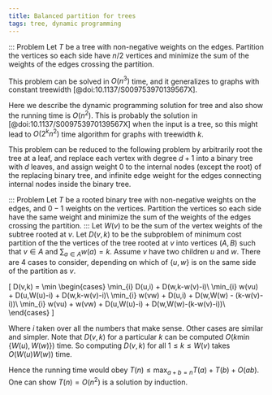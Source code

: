 ```yaml
---
title: Balanced partition for trees
tags: tree, dynamic programming
---
```


::: Problem
  Let $T$ be a tree with non-negative weights on the edges. Partition the vertices so each side have $n/2$ vertices and minimize the sum of the weights of the edges crossing the partition.

This problem can be solved in $O(n^3)$ time, and it generalizes to graphs with constant treewidth [@doi:10.1137/S009753970139567X]. 

Here we describe the dynamic programming solution for tree and also show the running time is $O(n^2)$. This is probably the solution in [@doi:10.1137/S009753970139567X] when the input is a tree, so this might lead to $O(2^kn^2)$ time algorithm for graphs with treewidth $k$.

This problem can be reduced to the following problem by arbitrarily root the tree at a leaf, and replace each vertex with degree $d+1$ into a binary tree with $d$ leaves, and assign weight $0$ to the internal nodes (except the root) of the replacing binary tree, and infinite edge weight for the edges connecting internal nodes inside the binary tree. 

::: Problem
  Let $T$ be a rooted binary tree with non-negative weights on the edges, and $0-1$ weights on the vertices. Partition the vertices so each side have the same weight and minimize the sum of the weights of the edges crossing the partition.
:::
Let $W(v)$ to be the sum of the vertex weights of the subtree rooted at $v$. Let $D(v,k)$ to be the subproblem of minimum cost partition of the the vertices of the tree rooted at $v$ into vertices $(A,B)$ such that $v\in A$ and $\sum_{a\in A} {w(a)}=k$. Assume $v$ have two children $u$ and $w$. There are 4 cases to consider, depending on which of $\{u,w\}$ is on the same side of the partition as $v$.

\[
D(v,k) = \min \begin{cases}
\min_{i} D(u,i) + D(w,k-w(v)-i)\\
\min_{i} w(vu) + D(u,W(u)-i) + D(w,k-w(v)-i)\\
\min_{i} w(vw) + D(u,i) + D(w,W(w) - (k-w(v)-i))\\
\min_{i} w(vu) + w(vw) + D(u,W(u)-i) + D(w,W(w)-(k-w(v)-i))\\
\end{cases}
\]

Where $i$ taken over all the numbers that make sense. Other cases are similar and simpler. 
Note that $D(v,k)$ for a particular $k$ can be computed $O(k \min\{W(u),W(w)\})$ time. So computing $D(v,k)$ for all $1\leq k\leq W(v)$ takes $O(W(u)W(w))$ time.

Hence the running time would obey $T(n) \leq \max_{a+b=n} T(a)+T(b)+O(ab)$. One can show $T(n)=O(n^2)$ is a solution by induction.

